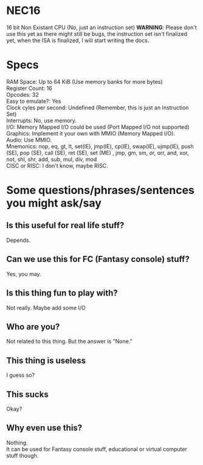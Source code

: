 # NEC16
16 bit Non Existant CPU (No, just an instruction set)
<b>WARNING</b>: Please don't use this yet as there might still be bugs, the instruction set isn't finalized yet, when the ISA is finalized, I will start writing the docs.

# Specs
RAM Space: Up to 64 KiB (Use memory banks for more bytes) <br>
Register Count: 16 <br>
Opcodes: 32 <br>
Easy to emulate?: Yes <br>
Clock cyles per second: Undefined (Remember, this is just an Instruction Set) <br>
Interrupts: No, use memory. <br>
I/O: Memory Mapped I/O could be used (Port Mapped I/O not supported) <br>
Graphics: Implement it your own with MMIO (Memory Mapped I/O). <br>
Audio: Use MMIO. <br>
Mnemonics: nop, eq, gt, lt, set(IE), jmp(IE), cp(IE), swap(IE), ujmp(IE), push (SE), pop (SE), call (SE), ret (SE), set (ME) , jmp, gm, sm, or, orr, and, xor, not, shl, shr, add, sub, mul, div, mod <br>
CISC or RISC: I don't know, maybe RISC.

# Some questions/phrases/sentences you might ask/say
## Is this useful for real life stuff?
Depends.
## Can we use this for FC (Fantasy console) stuff?
Yes, you may.
## Is this thing fun to play with?
Not really. Maybe add some I/O
## Who are you?
Not related to this thing. But the answer is "None."
## This thing is useless
I guess so?
## This sucks
Okay?
## Why even use this?
Nothing. <br>
It can be used for Fantasy console stuff, educational or virtual computer stuff though.

